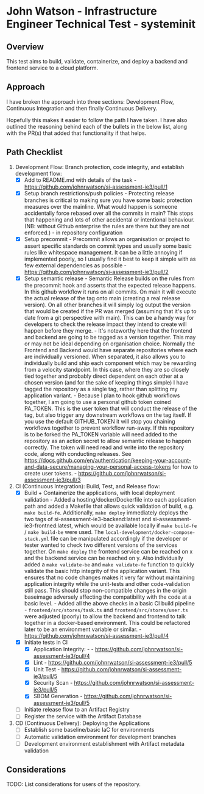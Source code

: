 # John Watson - Infrastructure Engineer Technical Test - systeminit

## Overview

 This test aims to build, validate, containerize, and deploy a backend and frontend service to a cloud platform.

## Approach

I have broken the approach into three sections: Development Flow, Continuous Integration and then finally Continuous Delivery.

Hopefully this makes it easier to follow the path I have taken. I have also outlined the reasoning behind each of the bullets in the below list, along with the PR(s) that added that functionality if that helps.

## Path Checklist

1. Development Flow: Branch protection, code integrity, and establish development flow:
   - [X] Add to README.md with details of the task
         - https://github.com/johnrwatson/si-assessment-ie3/pull/1
   - [X] Setup branch restrictions/push policies
         - Protecting release branches is critical to making sure you have some basic protection measures over the mainline. What would happen is someone accidentally force rebased over all the commits in main? This stops that happening and lots of other accidental or intentional behaviour. (NB: without Github enterprise the rules are there but they are not enforced.)
         - in repository configuration
   - [X] Setup precommit
         - Precommit allows an organisation or project to assert specific standards on commit types and usually some basic rules like whitespace management. It can be a little annoying if implemented poorly, so I usually find it best to keep it simple with as few external dependencies as possible
         - https://github.com/johnrwatson/si-assessment-ie3/pull/2
   - [X] Setup semantic release
         - Semantic Release builds on the rules from the precommit hook and asserts that the expected release happens. In this github workflow it runs on all commits. On main it will execute the actual release of the tag onto main (creating a real release version). On all other branches it will simply log output the version that would be created if the PR was merged (assuming that it's up to date from a git perspective with main). This can be a handy way for developers to check the release impact they intend to create will happen before they merge.
         - It's noteworthy here that the frontend and backend are going to be tagged as a version together. This may or may not be ideal depending on organisation choice. Normally the Frontend and Backend would have separate repositories where each are individually versioned. When separated, it also allows you to individually build and ship each component which may be rewarding from a velocity standpoint. In this case, where they are so closely tied together and probably direct dependent on each other at a chosen version (and for the sake of keeping things simple) I have tagged the repository as a single tag, rather than splitting my application variant.
         - Because I plan to hook github workflows together, I am going to use a personal github token coined PA_TOKEN. This is the user token that will conduct the release of the tag, but also trigger any downstream workflows on the tag itself. If you use the default GITHUB_TOKEN it will stop you chaining workflows together to prevent workflow run-away. If this repository is to be forked the PA_TOKEN variable will need added to the repository as an action secret to allow semantic release to happen correctly. The token will need read and write into the repository code, along with conducting releases. See https://docs.github.com/en/authentication/keeping-your-account-and-data-secure/managing-your-personal-access-tokens for how to create user tokens.
         - https://github.com/johnrwatson/si-assessment-ie3/pull/3

2. CI (Continuous Integration): Build, Test, and Release flow:
   - [X] Build + Containerize the applications, with local deployment validation
         - Added a hosting/docker/Dockerfile into each application path and added a Makefile that allows quick validation of build, e.g. `make build-fe`. Additionally, `make deploy` immediately deploys the two tags of si-assessment-ie3-backend:latest and si-assessment-ie3-frontned:latest, which would be available locally if `make build-fe` / `make build-be` were used. The `local-development/docker-compose-stack.yml` file can be manipulated accordingly if the developer or tester wanted to check two different versions of the services together. On `make deploy` the frontend service can be reached on x and the backend service can be reached on y. Also individually added a `make validate-be` and `make validate-fe` function to quickly validate the basic http integrity of the application variant. This ensures that no code changes makes it very far without maintaining application integrity while the unit-tests and other code-validation still pass. This should stop non-compatible changes in the origin baseimage adversely affecting the compatibility with the code at a basic level.
         - Added all the above checks in a basic CI build pipeline
         - `frontend/src/stores/task.ts` and `frontend/src/stores/user.ts` were adjusted (poorly) to allow the backend and frontend to talk together in a docker-based environment. This could be refactored later to be an environment variable or similar.
         - https://github.com/johnrwatson/si-assessment-ie3/pull/4
   - [X] Initiate tests in CI
     - [X] Application Integrity: -
           - https://github.com/johnrwatson/si-assessment-ie3/pull/4
     - [X] Lint
           - https://github.com/johnrwatson/si-assessment-ie3/pull/5
     - [X] Unit Test
           - https://github.com/johnrwatson/si-assessment-ie3/pull/5
     - [X] Security Scan
           - https://github.com/johnrwatson/si-assessment-ie3/pull/5
     - [X] SBOM Generation
           - https://github.com/johnrwatson/si-assessment-ie3/pull/5
   - [ ] Initiate release flow to an Artifact Registry
   - [ ] Register the service with the Artifact Database

3. CD (Continuous Delivery): Deploying the Applications
   - [ ] Establish some baseline/basic IaC for environments
   - [ ] Automatic validation environment for development branches
   - [ ] Development environment establishment with Artifact metadata validation

## Considerations

TODO: List considerations for users of the repository.
